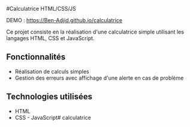 #Calculatrice HTML/CSS/JS

DEMO : https://Ben-Adjid.github.io/calculatrice

Ce projet consiste en la réalisation d'une calculatrice simple utilisant les langages HTML, CSS et JavaScript.

## Fonctionnalités

- Réalisation de calculs simples
- Gestion des erreurs avec affichage d'une alerte en cas de problème

## Technologies utilisées

- HTML
- CSS
- JavaScript# calculatrice
